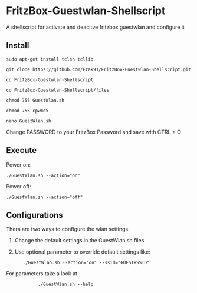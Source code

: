 # FritzBox-Guestwlan-Shellscript
A shellscript for activate and deacitve fritzbox guestwlan and configure it

## Install
	sudo apt-get install tclsh tcllib

	git clone https://github.com/Ezak91/FritzBox-Guestwlan-Shellscript.git
  
	cd FritzBox-Guestwlan-Shellscript

	cd FritzBox-Guestwlan-Shellscript/files

	chmod 755 GuestWlan.sh
  
	chmod 755 cpwmd5

	nano GuestWlan.sh
  
Change PASSWORD to your FritzBox Password and save with CTRL + O
 
## Execute
  Power on:

	./GuestWlan.sh --action="on"
  
  Power off:
  
 	./GuestWlan.sh --action="off"
  
## Configurations

Thera are two ways to configure the wlan settings.
  
  1. Change the default settings in the GuestWlan.sh files
  
  2. Use optional parameter to override default settings like:
  
  
			./GuestWlan.sh --action="on" --ssid="GUEST+SSID"
        
For parameters take a look at

        		./GuestWlan.sh --help
